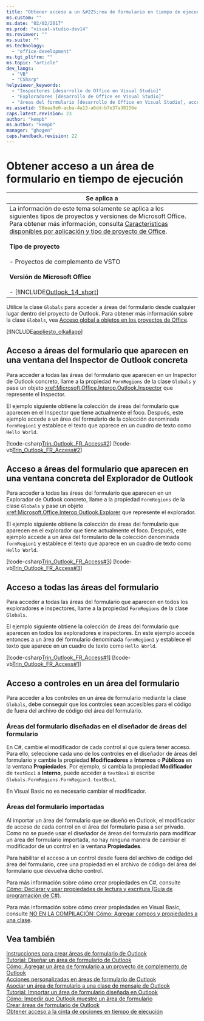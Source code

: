 ```yaml
---
title: "Obtener acceso a un &#225;rea de formulario en tiempo de ejecuci&#243;n | Microsoft Docs"
ms.custom: ""
ms.date: "02/02/2017"
ms.prod: "visual-studio-dev14"
ms.reviewer: ""
ms.suite: ""
ms.technology: 
  - "office-development"
ms.tgt_pltfrm: ""
ms.topic: "article"
dev_langs: 
  - "VB"
  - "CSharp"
helpviewer_keywords: 
  - "Inspectores [desarrollo de Office en Visual Studio]"
  - "Exploradores [desarrollo de Office en Visual Studio]"
  - "áreas del formulario [desarrollo de Office en Visual Studio], acceso en tiempo de ejecución"
ms.assetid: 58eaa9e0-acba-4a13-a6dd-b7e37a38156e
caps.latest.revision: 23
author: "kempb"
ms.author: "kempb"
manager: "ghogen"
caps.handback.revision: 22
---
```

# Obtener acceso a un &#225;rea de formulario en tiempo de ejecuci&#243;n
  
  
|Se aplica a|  
|-----------------|  
|La información de este tema solamente se aplica a los siguientes tipos de proyectos y versiones de Microsoft Office. Para obtener más información, consulta [Características disponibles por aplicación y tipo de proyecto de Office](../vsto/features-available-by-office-application-and-project-type.md).<br /><br /> **Tipo de proyecto**<br /><br /> -   Proyectos de complemento de VSTO<br /><br /> **Versión de Microsoft Office**<br /><br /> -   [!INCLUDE[Outlook_14_short](../vsto/includes/outlook-14-short-md.md)]|  
  
 Utilice la clase `Globals` para acceder a áreas del formulario desde cualquier lugar dentro del proyecto de Outlook. Para obtener más información sobre la clase `Globals`, vea [Acceso global a objetos en los proyectos de Office](../vsto/global-access-to-objects-in-office-projects.md).  
  
 [!INCLUDE[appliesto_olkallapp](../vsto/includes/appliesto-olkallapp-md.md)]  
  
## Acceso a áreas del formulario que aparecen en una ventana del Inspector de Outlook concreta  
 Para acceder a todas las áreas del formulario que aparecen en un Inspector de Outlook concreto, llame a la propiedad `FormRegions` de la clase `Globals` y pase un objeto <xref:Microsoft.Office.Interop.Outlook.Inspector> que represente el Inspector.  
  
 El ejemplo siguiente obtiene la colección de áreas del formulario que aparecen en el Inspector que tiene actualmente el foco. Después, este ejemplo accede a un área del formulario de la colección denominada `formRegion1` y establece el texto que aparece en un cuadro de texto como `Hello World`.  
  
 [!code-csharp[Trin_Outlook_FR_Access#2](../snippets/csharp/VS_Snippets_OfficeSP/Trin_Outlook_FR_Access/CS/ThisAddIn.cs#2)]
 [!code-vb[Trin_Outlook_FR_Access#2](../snippets/visualbasic/VS_Snippets_OfficeSP/Trin_Outlook_FR_Access/VB/ThisAddIn.vb#2)]  
  
## Acceso a áreas del formulario que aparecen en una ventana concreta del Explorador de Outlook  
 Para acceder a todas las áreas del formulario que aparecen en un Explorador de Outlook concreto, llame a la propiedad `FormRegions` de la clase `Globals` y pase un objeto <xref:Microsoft.Office.Interop.Outlook.Explorer> que represente el explorador.  
  
 El ejemplo siguiente obtiene la colección de áreas del formulario que aparecen en el explorador que tiene actualmente el foco. Después, este ejemplo accede a un área del formulario de la colección denominada `formRegion1` y establece el texto que aparece en un cuadro de texto como `Hello World`.  
  
 [!code-csharp[Trin_Outlook_FR_Access#3](../snippets/csharp/VS_Snippets_OfficeSP/Trin_Outlook_FR_Access/CS/ThisAddIn.cs#3)]
 [!code-vb[Trin_Outlook_FR_Access#3](../snippets/visualbasic/VS_Snippets_OfficeSP/Trin_Outlook_FR_Access/VB/ThisAddIn.vb#3)]  
  
## Acceso a todas las áreas del formulario  
 Para acceder a todas las áreas del formulario que aparecen en todos los exploradores e inspectores, llame a la propiedad `FormRegions` de la clase `Globals`.  
  
 El ejemplo siguiente obtiene la colección de áreas del formulario que aparecen en todos los exploradores e inspectores. En este ejemplo accede entonces a un área del formulario denominada `formRegion1` y establece el texto que aparece en un cuadro de texto como `Hello World`.  
  
 [!code-csharp[Trin_Outlook_FR_Access#1](../snippets/csharp/VS_Snippets_OfficeSP/Trin_Outlook_FR_Access/CS/ThisAddIn.cs#1)]
 [!code-vb[Trin_Outlook_FR_Access#1](../snippets/visualbasic/VS_Snippets_OfficeSP/Trin_Outlook_FR_Access/VB/ThisAddIn.vb#1)]  
  
## Acceso a controles en un área del formulario  
 Para acceder a los controles en un área de formulario mediante la clase `Globals`, debe conseguir que los controles sean accesibles para el código de fuera del archivo de código del área del formulario.  
  
### Áreas del formulario diseñadas en el diseñador de áreas del formulario  
 En C\#, cambie el modificador de cada control al que quiera tener acceso. Para ello, seleccione cada uno de los controles en el diseñador de áreas del formulario y cambie la propiedad **Modificadores** a **Internos** o **Públicos** en la ventana **Propiedades**. Por ejemplo, si cambia la propiedad **Modificador** de `textBox1` a **Interno**, puede acceder a `textBox1` si escribe `Globals.FormRegions.FormRegion1.textBox1`.  
  
 En Visual Basic no es necesario cambiar el modificador.  
  
### Áreas del formulario importadas  
 Al importar un área del formulario que se diseñó en Outlook, el modificador de acceso de cada control en el área del formulario pasa a ser privado. Como no se puede usar el diseñador de áreas del formulario para modificar un área del formulario importada, no hay ninguna manera de cambiar el modificador de un control en la ventana **Propiedades**.  
  
 Para habilitar el acceso a un control desde fuera del archivo de código del área del formulario, cree una propiedad en el archivo de código del área del formulario que devuelva dicho control.  
  
 Para más información sobre cómo crear propiedades en C\#, consulte [Cómo: Declarar y usar propiedades de lectura y escritura &#40;Guía de programación de C&#35;&#41;](http://msdn.microsoft.com/library/a4962fef-af7e-4c4b-a929-4ae4d646ab8a).  
  
 Para más información sobre cómo crear propiedades en Visual Basic, consulte [NO EN LA COMPILACIÓN: Cómo: Agregar campos y propiedades a una clase](http://msdn.microsoft.com/es-es/ae53f61b-3abc-413e-8931-703c5f5e8fc2).  
  
## Vea también  
 [Instrucciones para crear áreas de formulario de Outlook](../vsto/guidelines-for-creating-outlook-form-regions.md)   
 [Tutorial: Diseñar un área de formulario de Outlook](../vsto/walkthrough-designing-an-outlook-form-region.md)   
 [Cómo: Agregar un área de formulario a un proyecto de complemento de Outlook](../vsto/how-to-add-a-form-region-to-an-outlook-add-in-project.md)   
 [Acciones personalizadas en áreas de formulario de Outlook](../vsto/custom-actions-in-outlook-form-regions.md)   
 [Asociar un área de formulario a una clase de mensaje de Outlook](../vsto/associating-a-form-region-with-an-outlook-message-class.md)   
 [Tutorial: Importar un área de formulario diseñada en Outlook](../vsto/walkthrough-importing-a-form-region-that-is-designed-in-outlook.md)   
 [Cómo: Impedir que Outlook muestre un área de formulario](../vsto/how-to-prevent-outlook-from-displaying-a-form-region.md)   
 [Crear áreas de formulario de Outlook](../vsto/creating-outlook-form-regions.md)   
 [Obtener acceso a la cinta de opciones en tiempo de ejecución](../vsto/accessing-the-ribbon-at-run-time.md)  
  
  